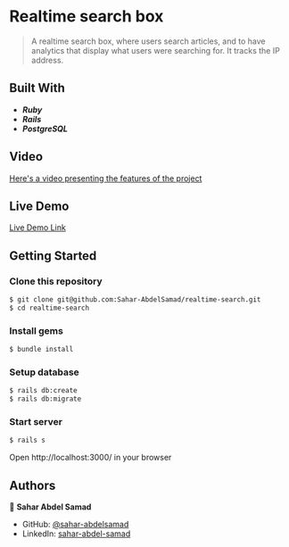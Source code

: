 # Realtime search box

> A realtime search box, where users search articles, and to have analytics that display what users were searching for. It tracks the IP address.


## Built With

- _**Ruby**_
- _**Rails**_
- _**PostgreSQL**_


## Video

[Here's a video presenting the features of the project](https://www.loom.com/share/12e1b94c5af24c1eb7c2e7c4cfa9d4ab)

## Live Demo

[Live Demo Link](https://realtime-search-lug9.onrender.com)

## Getting Started

### Clone this repository

```bash
$ git clone git@github.com:Sahar-AbdelSamad/realtime-search.git
$ cd realtime-search
```
### Install gems
```bash
$ bundle install
```

### Setup database
```bash
$ rails db:create
$ rails db:migrate
```

### Start server
```bash
$ rails s
```
Open http://localhost:3000/ in your browser

## Authors

👤 **Sahar Abdel Samad**

- GitHub: [@sahar-abdelsamad](https://github.com/Sahar-AbdelSamad)
- LinkedIn: [sahar-abdel-samad](https://www.linkedin.com/in/sahar-abdel-samad/)